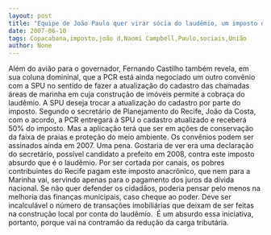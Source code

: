 ```yaml
---
layout: post
title: "Equipe de João Paulo quer virar sócia do laudêmio, um imposto da União. Agora é que imposto não acaba mais"
date: 2007-06-10
tags: Copacabana,imposto,joão d,Naomi Campbell,Paulo,sociais,União
author: None
---
```

Al&eacute;m do avi&atilde;o para o governador, Fernando Castilho tamb&eacute;m revela, em sua coluna domininal,&nbsp;que a PCR est&aacute; ainda negociado um outro conv&ecirc;nio com a SPU no sentido de fazer a atualiza&ccedil;&atilde;o do cadastro das chamadas &aacute;reas de marinha em cuja constru&ccedil;&atilde;o de im&oacute;veis permite a cobra&ccedil;a do laud&ecirc;mio. 
A SPU deseja trocar a atualiza&ccedil;&atilde;o do cadastro por parte do imposto. 
Segundo o secret&aacute;rio de Planejamento do Recife, Jo&atilde;o da Costa, com o acordo, a PCR entregar&aacute; &agrave; SPU o cadastro atualizado e receber&aacute; 50% do imposto. Mas a aplica&ccedil;&atilde;o ter&aacute; que ser em a&ccedil;&otilde;es de conserva&ccedil;&atilde;o da faixa de praias e prote&ccedil;&atilde;o do meio ambiente. 
Os conv&ecirc;nios podem ser assinados ainda em 2007.
Uma pena. Gostaria de ver era uma declara&ccedil;&atilde;o do secret&aacute;rio, poss&iacute;vel candidato a prefeito em 2008, contra este imposto absurdo que &eacute; o laud&ecirc;mio. Por ser cortada por canais, os pobres contribuintes do Recife pagam este imposto anacr&ocirc;nico, que nem para a Marinha vai, servindo apenas para o pagamento dos juros da d&iacute;vida nacional. Se n&atilde;o quer defender os cidad&atilde;os, poderia pensar pelo menos na melhoria das finan&ccedil;as municipais, caso cheque ao poder. Deve ser incalcul&aacute;vel o n&uacute;mero de transa&ccedil;&otilde;es imobili&aacute;rias que deixam de ser feitas na constru&ccedil;&atilde;o local por conta do laud&ecirc;mio.&nbsp;
&Eacute; um absurdo essa iniciativa, portanto, porque vai na contram&atilde;o da redu&ccedil;&atilde;o da carga tribut&aacute;ria.&nbsp; 